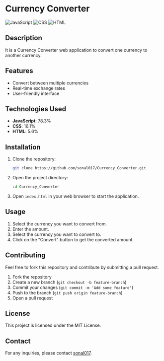 # Currency Converter

![JavaScript](https://img.shields.io/badge/JavaScript-78.3%25-yellow)
![CSS](https://img.shields.io/badge/CSS-16.1%25-blue)
![HTML](https://img.shields.io/badge/HTML-5.6%25-orange)

## Description

It is a Currency Converter web application to convert one currency to another currency.

## Features

- Convert between multiple currencies
- Real-time exchange rates
- User-friendly interface

## Technologies Used

- **JavaScript**: 78.3%
- **CSS**: 16.1%
- **HTML**: 5.6%

## Installation

1. Clone the repository:
    ```sh
    git clone https://github.com/sonal017/Currency_Converter.git
    ```
2. Open the project directory:
    ```sh
    cd Currency_Converter
    ```
3. Open `index.html` in your web browser to start the application.

## Usage

1. Select the currency you want to convert from.
2. Enter the amount.
3. Select the currency you want to convert to.
4. Click on the "Convert" button to get the converted amount.

## Contributing

Feel free to fork this repository and contribute by submitting a pull request.

1. Fork the repository
2. Create a new branch (`git checkout -b feature-branch`)
3. Commit your changes (`git commit -m 'Add some feature'`)
4. Push to the branch (`git push origin feature-branch`)
5. Open a pull request

## License

This project is licensed under the MIT License.

## Contact

For any inquiries, please contact [sonal017](https://github.com/sonal017).
